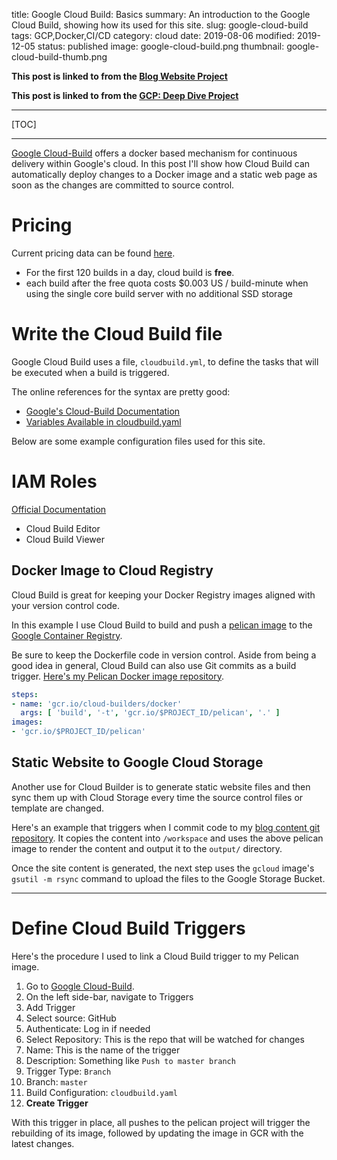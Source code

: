 title: Google Cloud Build: Basics
summary: An introduction to the Google Cloud Build, showing how its used for this site.
slug: google-cloud-build
tags: GCP,Docker,CI/CD
category: cloud
date: 2019-08-06
modified: 2019-12-05
status: published
image: google-cloud-build.png
thumbnail: google-cloud-build-thumb.png


**This post is linked to from the [Blog Website Project](/blog-website.html)**

**This post is linked to from the [GCP: Deep Dive Project](/gcp.html)**

---


[TOC]


---

[Google Cloud-Build](https://console.cloud.google.com/cloud-build)
offers a docker based mechanism for continuous delivery within Google's
cloud. In this post I'll show how Cloud Build can automatically deploy changes
to a Docker image and a static web page as soon as the changes are committed to
source control.



# Pricing

Current pricing data can be found [here](https://cloud.google.com/cloud-build/pricing).

- For the first 120 builds in a day, cloud build is **free**.
- each build after the free quota costs $0.003 US / build-minute when using the
  single core build server with no additional SSD storage


# Write the Cloud Build file

Google Cloud Build uses a file, `cloudbuild.yml`, to define the tasks that will
be executed when a build is triggered.

The online references for the syntax are pretty good:

- [Google's Cloud-Build Documentation](https://cloud.google.com/cloud-build/docs/build-config)
- [Variables Available in cloudbuild.yaml](https://cloud.google.com/cloud-build/docs/configuring-builds/substitute-variable-values)

Below are some example configuration files used for this site.

# IAM Roles

[Official Documentation](https://cloud.google.com/cloud-build/docs/securing-builds/configure-access-control)

- Cloud Build Editor
- Cloud Build Viewer

## Docker Image to Cloud Registry

Cloud Build is great for keeping your Docker Registry images aligned with your
version control code.

In this example I use Cloud Build to build and push a [pelican image](/docker-pelican-image)
to the [Google Container Registry](/google-container-registry).

Be sure to keep the Dockerfile code in version control. Aside from being a good
idea in general, Cloud Build can also use Git commits as a build trigger.
[Here's my Pelican Docker image repository](https://github.com/kylep/pelican).

```yaml
steps:
- name: 'gcr.io/cloud-builders/docker'
  args: [ 'build', '-t', 'gcr.io/$PROJECT_ID/pelican', '.' ]
images:
- 'gcr.io/$PROJECT_ID/pelican'
```


## Static Website to Google Cloud Storage

Another use for Cloud Builder is to generate static website files and then sync
them up with Cloud Storage every time the source control files or template are
changed.

Here's an example that triggers when I commit code to my
[blog content git repository](https://github.com/kylep/kyle.pericak.com). It
copies the content into `/workspace` and uses the above pelican image to render
the content and output it to the `output/` directory.

Once the site content is generated, the next step uses the `gcloud` image's
`gsutil -m rsync` command to upload the files to the Google Storage Bucket.


---

# Define Cloud Build Triggers

Here's the procedure I used to link a Cloud Build trigger to my Pelican image.

1. Go to [Google Cloud-Build](https://console.cloud.google.com/cloud-build).
1. On the left side-bar, navigate to Triggers
1. Add Trigger
1. Select source: GitHub
1. Authenticate: Log in if needed
1. Select Repository: This is the repo that will be watched for changes
1. Name: This is the name of the trigger
1. Description: Something like `Push to master branch`
1. Trigger Type: `Branch`
1. Branch: `master`
1. Build Configuration: `cloudbuild.yaml`
1. **Create Trigger**

With this trigger in place, all pushes to the pelican project will trigger the
rebuilding of its image, followed by updating the image in GCR with the latest
changes.
